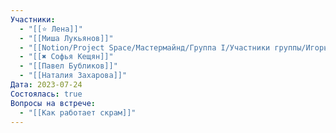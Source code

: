 ```yaml
---
Участники:
  - "[[⭐️ Лена]]"
  - "[[Миша Лукьянов]]"
  - "[[Notion/Project Space/Мастермайнд/Группа I/Участники группы/Игорь Алексеенко/Игорь Алексеенко\\|Игорь Алексеенко]]"
  - "[[✖️ Софья Кещян]]"
  - "[[Павел Бубликов]]"
  - "[[Наталия Захарова]]"
Дата: 2023-07-24
Состоялась: true
Вопросы на встрече:
  - "[[Как работает скрам]]"
---
```


